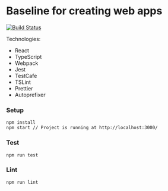 # Baseline for creating web apps

[![Build Status](https://jenkins.capra.tv/buildStatus/icon?job=redcross-digital-leksehjelp-frontend-frivillig/master)](https://jenkins.capra.tv/job/redcross-digital-leksehjelp-frontend-frivillig/job/master/)

Technologies:

- React
- TypeScript
- Webpack
- Jest
- TestCafe
- TSLint
- Prettier
- Autoprefixer

### Setup

```
npm install
npm start // Project is running at http://localhost:3000/
```

### Test

```
npm run test
```

### Lint

```
npm run lint
```
